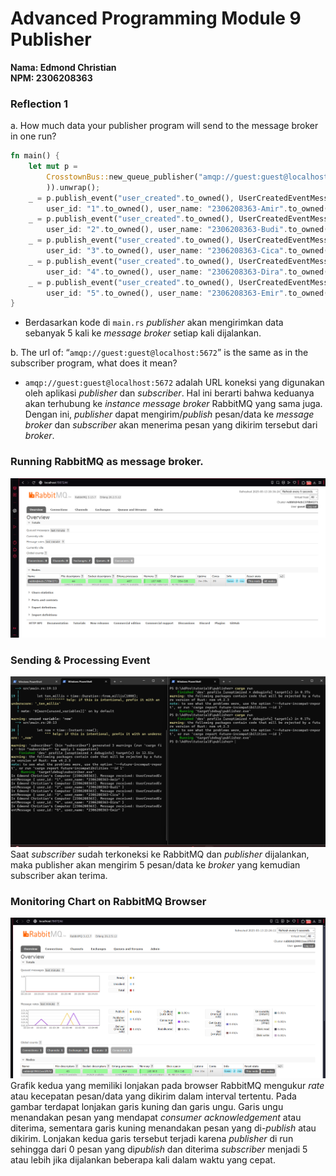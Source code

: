# Advanced Programming Module 9 Publisher
**Nama: Edmond Christian**<br>
**NPM: 2306208363**

### Reflection 1
a. How much data your publisher program will send to the message broker in one run?

```rust
fn main() {
    let mut p =
        CrosstownBus::new_queue_publisher("amqp://guest:guest@localhost:5672".to_owned(
        )).unwrap();
    _ = p.publish_event("user_created".to_owned(), UserCreatedEventMessage {
        user_id: "1".to_owned(), user_name: "2306208363-Amir".to_owned() });
    _ = p.publish_event("user_created".to_owned(), UserCreatedEventMessage {
        user_id: "2".to_owned(), user_name: "2306208363-Budi".to_owned() });
    _ = p.publish_event("user_created".to_owned(), UserCreatedEventMessage {
        user_id: "3".to_owned(), user_name: "2306208363-Cica".to_owned() });
    _ = p.publish_event("user_created".to_owned(), UserCreatedEventMessage {
        user_id: "4".to_owned(), user_name: "2306208363-Dira".to_owned() });
    _ = p.publish_event("user_created".to_owned(), UserCreatedEventMessage {
        user_id: "5".to_owned(), user_name: "2306208363-Emir".to_owned() });
}
```
- Berdasarkan kode di `main.rs` *publisher* akan mengirimkan data sebanyak 5 kali ke *message broker* setiap kali dijalankan.

b. The url of: “`amqp://guest:guest@localhost:5672`” is the same as in the subscriber program, what does it mean?
- `amqp://guest:guest@localhost:5672` adalah URL koneksi yang digunakan oleh aplikasi *publisher* dan *subscriber*. Hal ini berarti bahwa keduanya akan terhubung ke *instance message broker* RabbitMQ yang sama juga. Dengan ini, *publisher* dapat mengirim/*publish* pesan/data ke *message broker* dan *subscriber* akan menerima pesan yang dikirim tersebut dari *broker*.

### Running RabbitMQ as message broker.
![Running RabbitMQ as message broker.](RunningRabbitMQ.png)

### Sending & Processing Event
![Sending & Processing Event](SendingProcessingEvent.png)
Saat *subscriber* sudah terkoneksi ke RabbitMQ dan *publisher* dijalankan, maka publisher akan mengirim 5 pesan/data ke *broker* yang kemudian subscriber akan terima.

### Monitoring Chart on RabbitMQ Browser
![Monitoring Image](MonitoringChart.png)
Grafik kedua yang memiliki lonjakan pada browser RabbitMQ mengukur *rate* atau kecepatan pesan/data yang dikirim dalam interval tertentu. Pada gambar terdapat lonjakan garis kuning dan garis ungu. Garis ungu menandakan pesan yang mendapat *consumer acknowledgement* atau diterima, sementara garis kuning menandakan pesan yang di-*publish* atau dikirim. Lonjakan kedua garis tersebut terjadi karena *publisher* di run sehingga dari 0 pesan yang di*publish* dan diterima *subscriber* menjadi 5 atau lebih jika dijalankan beberapa kali dalam waktu yang cepat.